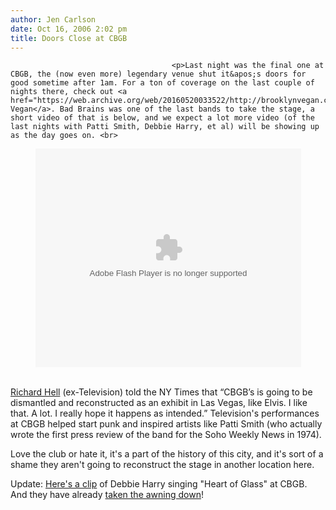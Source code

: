 ```yaml
---
author: Jen Carlson
date: Oct 16, 2006 2:02 pm
title: Doors Close at CBGB
---
```


	
										<p>Last night was the final one at CBGB, the (now even more) legendary venue shut it&apos;s doors for good sometime after 1am. For a ton of coverage on the last couple of nights there, check out <a href="https://web.archive.org/web/20160520033522/http://brooklynvegan.com/">Brooklyn Vegan</a>. Bad Brains was one of the last bands to take the stage, a short video of that is below, and we expect a lot more video (of the last nights with Patti Smith, Debbie Harry, et al) will be showing up as the day goes on. <br>
</p><p align="center"><object width="425" height="350"><param name="movie" value="http://www.youtube.com/v/lJUn1pslHUY"><param name="wmode" value="transparent"><embed src="https://web.archive.org/web/20160520033522oe_/http://www.youtube.com/v/lJUn1pslHUY" type="application/x-shockwave-flash" wmode="transparent" width="425" height="350"></object></p><p><br>
<a href="https://web.archive.org/web/20160520033522/http://en.wikipedia.org/wiki/Richard_Hell">Richard Hell</a> (ex-Television) told the NY Times that &#x201C;CBGB&#x2019;s is going to be dismantled and reconstructed as an exhibit in Las Vegas, like Elvis. I like that. A lot. I really hope it happens as intended.&#x201D; Television&apos;s performances at CBGB helped start punk and inspired artists like Patti Smith (who actually wrote the first press review of the band for the Soho Weekly News in 1974). </p>

<p>Love the club or hate it, it&apos;s a part of the history of this city, and it&apos;s sort of a shame they aren&apos;t going to reconstruct the stage in another location here. </p>

<p>Update: <a href="https://web.archive.org/web/20160520033522/http://www.youtube.com/watch?v=35om3fNqcZk">Here&apos;s a clip</a> of Debbie Harry singing &quot;Heart of Glass&quot; at CBGB. And they have already <a href="https://web.archive.org/web/20160520033522/http://www.brooklynvegan.com/archives/2006/10/cbgb_the_mornin.html">taken the awning down</a>!</p>					
										
									
				